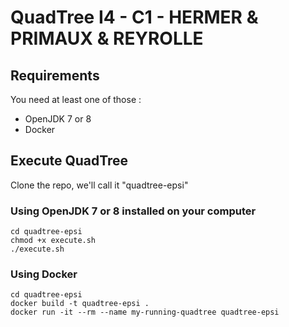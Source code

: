 # QuadTree I4 - C1 - HERMER & PRIMAUX & REYROLLE

## Requirements

You need at least one of those :

* OpenJDK 7 or 8
* Docker

## Execute QuadTree

Clone the repo, we'll call it "quadtree-epsi"

### Using OpenJDK 7 or 8 installed on your computer

```
cd quadtree-epsi
chmod +x execute.sh
./execute.sh
```

### Using Docker

```
cd quadtree-epsi
docker build -t quadtree-epsi .
docker run -it --rm --name my-running-quadtree quadtree-epsi
```
